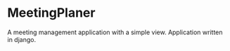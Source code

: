 # MeetingPlaner

A meeting management application with a simple view. Application written in django. 
